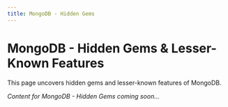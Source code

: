 ```yaml
---
title: MongoDB - Hidden Gems
---
```


# MongoDB - Hidden Gems & Lesser-Known Features

This page uncovers hidden gems and lesser-known features of MongoDB.

*Content for MongoDB - Hidden Gems coming soon...*
